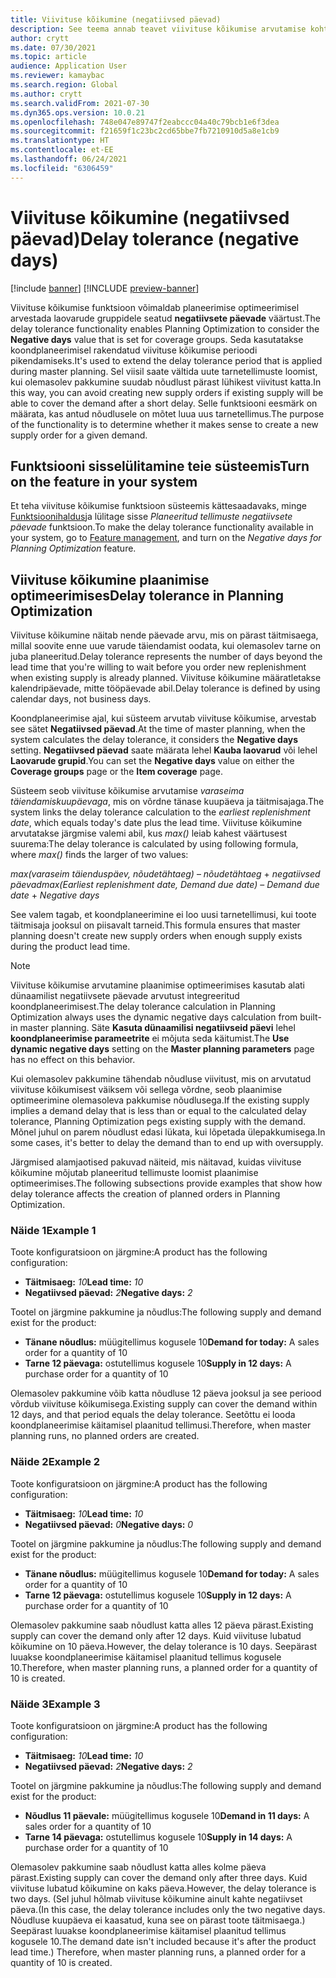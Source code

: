 ```yaml
---
title: Viivituse kõikumine (negatiivsed päevad)
description: See teema annab teavet viivituse kõikumise arvutamise kohta ja selle kohta, kuidas see mõjutab plaanitud tellimuse loomist planeerimise optimeerimises.
author: crytt
ms.date: 07/30/2021
ms.topic: article
audience: Application User
ms.reviewer: kamaybac
ms.search.region: Global
ms.author: crytt
ms.search.validFrom: 2021-07-30
ms.dyn365.ops.version: 10.0.21
ms.openlocfilehash: 748e047e89747f2eabccc04a40c79bcb1e6f3dea
ms.sourcegitcommit: f21659f1c23bc2cd65bbe7fb7210910d5a8e1cb9
ms.translationtype: HT
ms.contentlocale: et-EE
ms.lasthandoff: 06/24/2021
ms.locfileid: "6306459"
---
```

# <a name="delay-tolerance-negative-days"></a><span data-ttu-id="a3878-103">Viivituse kõikumine (negatiivsed päevad)</span><span class="sxs-lookup"><span data-stu-id="a3878-103">Delay tolerance (negative days)</span></span>

[!include [banner](../../includes/banner.md)]
[!INCLUDE [preview-banner](../../includes/preview-banner.md)]

<span data-ttu-id="a3878-104">Viivituse kõikumise funktsioon võimaldab planeerimise optimeerimisel arvestada laovarude gruppidele seatud **negatiivsete päevade** väärtust.</span><span class="sxs-lookup"><span data-stu-id="a3878-104">The delay tolerance functionality enables Planning Optimization to consider the **Negative days** value that is set for coverage groups.</span></span> <span data-ttu-id="a3878-105">Seda kasutatakse koondplaneerimisel rakendatud viivituse kõikumise perioodi pikendamiseks.</span><span class="sxs-lookup"><span data-stu-id="a3878-105">It's used to extend the delay tolerance period that is applied during master planning.</span></span> <span data-ttu-id="a3878-106">Sel viisil saate vältida uute tarnetellimuste loomist, kui olemasolev pakkumine suudab nõudlust pärast lühikest viivitust katta.</span><span class="sxs-lookup"><span data-stu-id="a3878-106">In this way, you can avoid creating new supply orders if existing supply will be able to cover the demand after a short delay.</span></span> <span data-ttu-id="a3878-107">Selle funktsiooni eesmärk on määrata, kas antud nõudlusele on mõtet luua uus tarnetellimus.</span><span class="sxs-lookup"><span data-stu-id="a3878-107">The purpose of the functionality is to determine whether it makes sense to create a new supply order for a given demand.</span></span>

## <a name="turn-on-the-feature-in-your-system"></a><span data-ttu-id="a3878-108">Funktsiooni sisselülitamine teie süsteemis</span><span class="sxs-lookup"><span data-stu-id="a3878-108">Turn on the feature in your system</span></span>

<span data-ttu-id="a3878-109">Et teha viivituse kõikumise funktsioon süsteemis kättesaadavaks, minge [Funktsioonihaldus](../../../fin-ops-core/fin-ops/get-started/feature-management/feature-management-overview.md)ja lülitage sisse *Planeeritud tellimuste negatiivsete päevade* funktsioon.</span><span class="sxs-lookup"><span data-stu-id="a3878-109">To make the delay tolerance functionality available in your system, go to [Feature management](../../../fin-ops-core/fin-ops/get-started/feature-management/feature-management-overview.md), and turn on the *Negative days for Planning Optimization* feature.</span></span>

## <a name="delay-tolerance-in-planning-optimization"></a><span data-ttu-id="a3878-110">Viivituse kõikumine plaanimise optimeerimises</span><span class="sxs-lookup"><span data-stu-id="a3878-110">Delay tolerance in Planning Optimization</span></span>

<span data-ttu-id="a3878-111">Viivituse kõikumine näitab nende päevade arvu, mis on pärast täitmisaega, millal soovite enne uue varude täiendamist oodata, kui olemasolev tarne on juba planeeritud.</span><span class="sxs-lookup"><span data-stu-id="a3878-111">Delay tolerance represents the number of days beyond the lead time that you're willing to wait before you order new replenishment when existing supply is already planned.</span></span> <span data-ttu-id="a3878-112">Viivituse kõikumine määratletakse kalendripäevade, mitte tööpäevade abil.</span><span class="sxs-lookup"><span data-stu-id="a3878-112">Delay tolerance is defined by using calendar days, not business days.</span></span>

<span data-ttu-id="a3878-113">Koondplaneerimise ajal, kui süsteem arvutab viivituse kõikumise, arvestab see sätet **Negatiivsed päevad**.</span><span class="sxs-lookup"><span data-stu-id="a3878-113">At the time of master planning, when the system calculates the delay tolerance, it considers the **Negative days** setting.</span></span> <span data-ttu-id="a3878-114">**Negatiivsed päevad** saate määrata lehel **Kauba laovarud** või lehel **Laovarude grupid**.</span><span class="sxs-lookup"><span data-stu-id="a3878-114">You can set the **Negative days** value on either the **Coverage groups** page or the **Item coverage** page.</span></span>

<span data-ttu-id="a3878-115">Süsteem seob viivituse kõikumise arvutamise *varaseima täiendamiskuupäevaga*, mis on võrdne tänase kuupäeva ja täitmisajaga.</span><span class="sxs-lookup"><span data-stu-id="a3878-115">The system links the delay tolerance calculation to the *earliest replenishment date*, which equals today's date plus the lead time.</span></span> <span data-ttu-id="a3878-116">Viivituse kõikumine arvutatakse järgmise valemi abil, kus *max()* leiab kahest väärtusest suurema:</span><span class="sxs-lookup"><span data-stu-id="a3878-116">The delay tolerance is calculated by using following formula, where *max()* finds the larger of two values:</span></span>

<span data-ttu-id="a3878-117">*max(varaseim täienduspäev, nõudetähtaeg)* – *nõudetähtaeg* + *negatiivsed päevad*</span><span class="sxs-lookup"><span data-stu-id="a3878-117">*max(Earliest replenishment date, Demand due date)* – *Demand due date* + *Negative days*</span></span>

<span data-ttu-id="a3878-118">See valem tagab, et koondplaneerimine ei loo uusi tarnetellimusi, kui toote täitmisaja jooksul on piisavalt tarneid.</span><span class="sxs-lookup"><span data-stu-id="a3878-118">This formula ensures that master planning doesn't create new supply orders when enough supply exists during the product lead time.</span></span>

> [!NOTE]
> <span data-ttu-id="a3878-119">Viivituse kõikumise arvutamine plaanimise optimeerimises kasutab alati dünaamilist negatiivsete päevade arvutust integreeritud koondplaneerimisest.</span><span class="sxs-lookup"><span data-stu-id="a3878-119">The delay tolerance calculation in Planning Optimization always uses the dynamic negative days calculation from built-in master planning.</span></span> <span data-ttu-id="a3878-120">Säte **Kasuta dünaamilisi negatiivseid päevi** lehel **koondplaneerimise parameetrite** ei mõjuta seda käitumist.</span><span class="sxs-lookup"><span data-stu-id="a3878-120">The **Use dynamic negative days** setting on the **Master planning parameters** page has no effect on this behavior.</span></span>

<span data-ttu-id="a3878-121">Kui olemasolev pakkumine tähendab nõudluse viivitust, mis on arvutatud viivituse kõikumisest väiksem või sellega võrdne, seob plaanimise optimeerimine olemasoleva pakkumise nõudlusega.</span><span class="sxs-lookup"><span data-stu-id="a3878-121">If the existing supply implies a demand delay that is less than or equal to the calculated delay tolerance, Planning Optimization pegs existing supply with the demand.</span></span> <span data-ttu-id="a3878-122">Mõnel juhul on parem nõudlust edasi lükata, kui lõpetada ülepakkumisega.</span><span class="sxs-lookup"><span data-stu-id="a3878-122">In some cases, it's better to delay the demand than to end up with oversupply.</span></span>

<span data-ttu-id="a3878-123">Järgmised alamjaotised pakuvad näiteid, mis näitavad, kuidas viivituse kõikumine mõjutab planeeritud tellimuste loomist plaanimise optimeerimises.</span><span class="sxs-lookup"><span data-stu-id="a3878-123">The following subsections provide examples that show how delay tolerance affects the creation of planned orders in Planning Optimization.</span></span>

### <a name="example-1"></a><span data-ttu-id="a3878-124">Näide 1</span><span class="sxs-lookup"><span data-stu-id="a3878-124">Example 1</span></span>

<span data-ttu-id="a3878-125">Toote konfiguratsioon on järgmine:</span><span class="sxs-lookup"><span data-stu-id="a3878-125">A product has the following configuration:</span></span>

- <span data-ttu-id="a3878-126">**Täitmisaeg:** *10*</span><span class="sxs-lookup"><span data-stu-id="a3878-126">**Lead time:** *10*</span></span>
- <span data-ttu-id="a3878-127">**Negatiivsed päevad:** *2*</span><span class="sxs-lookup"><span data-stu-id="a3878-127">**Negative days:** *2*</span></span>

<span data-ttu-id="a3878-128">Tootel on järgmine pakkumine ja nõudlus:</span><span class="sxs-lookup"><span data-stu-id="a3878-128">The following supply and demand exist for the product:</span></span>

- <span data-ttu-id="a3878-129">**Tänane nõudlus:** müügitellimus kogusele 10</span><span class="sxs-lookup"><span data-stu-id="a3878-129">**Demand for today:** A sales order for a quantity of 10</span></span>
- <span data-ttu-id="a3878-130">**Tarne 12 päevaga:** ostutellimus kogusele 10</span><span class="sxs-lookup"><span data-stu-id="a3878-130">**Supply in 12 days:** A purchase order for a quantity of 10</span></span>

<span data-ttu-id="a3878-131">Olemasolev pakkumine võib katta nõudluse 12 päeva jooksul ja see periood võrdub viivituse kõikumisega.</span><span class="sxs-lookup"><span data-stu-id="a3878-131">Existing supply can cover the demand within 12 days, and that period equals the delay tolerance.</span></span> <span data-ttu-id="a3878-132">Seetõttu ei looda koondplaneerimise käitamisel plaanitud tellimusi.</span><span class="sxs-lookup"><span data-stu-id="a3878-132">Therefore, when master planning runs, no planned orders are created.</span></span>

### <a name="example-2"></a><span data-ttu-id="a3878-133">Näide 2</span><span class="sxs-lookup"><span data-stu-id="a3878-133">Example 2</span></span>

<span data-ttu-id="a3878-134">Toote konfiguratsioon on järgmine:</span><span class="sxs-lookup"><span data-stu-id="a3878-134">A product has the following configuration:</span></span>

- <span data-ttu-id="a3878-135">**Täitmisaeg:** *10*</span><span class="sxs-lookup"><span data-stu-id="a3878-135">**Lead time:** *10*</span></span>
- <span data-ttu-id="a3878-136">**Negatiivsed päevad:** *0*</span><span class="sxs-lookup"><span data-stu-id="a3878-136">**Negative days:** *0*</span></span>

<span data-ttu-id="a3878-137">Tootel on järgmine pakkumine ja nõudlus:</span><span class="sxs-lookup"><span data-stu-id="a3878-137">The following supply and demand exist for the product:</span></span>

- <span data-ttu-id="a3878-138">**Tänane nõudlus:** müügitellimus kogusele 10</span><span class="sxs-lookup"><span data-stu-id="a3878-138">**Demand for today:** A sales order for a quantity of 10</span></span>
- <span data-ttu-id="a3878-139">**Tarne 12 päevaga:** ostutellimus kogusele 10</span><span class="sxs-lookup"><span data-stu-id="a3878-139">**Supply in 12 days:** A purchase order for a quantity of 10</span></span>

<span data-ttu-id="a3878-140">Olemasolev pakkumine saab nõudlust katta alles 12 päeva pärast.</span><span class="sxs-lookup"><span data-stu-id="a3878-140">Existing supply can cover the demand only after 12 days.</span></span> <span data-ttu-id="a3878-141">Kuid viivituse lubatud kõikumine on 10 päeva.</span><span class="sxs-lookup"><span data-stu-id="a3878-141">However, the delay tolerance is 10 days.</span></span> <span data-ttu-id="a3878-142">Seepärast luuakse koondplaneerimise käitamisel plaanitud tellimus kogusele 10.</span><span class="sxs-lookup"><span data-stu-id="a3878-142">Therefore, when master planning runs, a planned order for a quantity of 10 is created.</span></span>

### <a name="example-3"></a><span data-ttu-id="a3878-143">Näide 3</span><span class="sxs-lookup"><span data-stu-id="a3878-143">Example 3</span></span>

<span data-ttu-id="a3878-144">Toote konfiguratsioon on järgmine:</span><span class="sxs-lookup"><span data-stu-id="a3878-144">A product has the following configuration:</span></span>

- <span data-ttu-id="a3878-145">**Täitmisaeg:** *10*</span><span class="sxs-lookup"><span data-stu-id="a3878-145">**Lead time:** *10*</span></span>
- <span data-ttu-id="a3878-146">**Negatiivsed päevad:** *2*</span><span class="sxs-lookup"><span data-stu-id="a3878-146">**Negative days:** *2*</span></span>

<span data-ttu-id="a3878-147">Tootel on järgmine pakkumine ja nõudlus:</span><span class="sxs-lookup"><span data-stu-id="a3878-147">The following supply and demand exist for the product:</span></span>

- <span data-ttu-id="a3878-148">**Nõudlus 11 päevale:** müügitellimus kogusele 10</span><span class="sxs-lookup"><span data-stu-id="a3878-148">**Demand in 11 days:** A sales order for a quantity of 10</span></span>
- <span data-ttu-id="a3878-149">**Tarne 14 päevaga:** ostutellimus kogusele 10</span><span class="sxs-lookup"><span data-stu-id="a3878-149">**Supply in 14 days:** A purchase order for a quantity of 10</span></span>

<span data-ttu-id="a3878-150">Olemasolev pakkumine saab nõudlust katta alles kolme päeva pärast.</span><span class="sxs-lookup"><span data-stu-id="a3878-150">Existing supply can cover the demand only after three days.</span></span> <span data-ttu-id="a3878-151">Kuid viivituse lubatud kõikumine on kaks päeva.</span><span class="sxs-lookup"><span data-stu-id="a3878-151">However, the delay tolerance is two days.</span></span> <span data-ttu-id="a3878-152">(Sel juhul hõlmab viivituse kõikumine ainult kahte negatiivset päeva.</span><span class="sxs-lookup"><span data-stu-id="a3878-152">(In this case, the delay tolerance includes only the two negative days.</span></span> <span data-ttu-id="a3878-153">Nõudluse kuupäeva ei kaasatud, kuna see on pärast toote täitmisaega.) Seepärast luuakse koondplaneerimise käitamisel plaanitud tellimus kogusele 10.</span><span class="sxs-lookup"><span data-stu-id="a3878-153">The demand date isn't included because it's after the product lead time.) Therefore, when master planning runs, a planned order for a quantity of 10 is created.</span></span>
